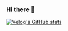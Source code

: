 ### Hi there 👋

[![Velog's GitHub stats](https://velog-readme-stats.vercel.app/api?name=threeplef)](https://velog.io/@threeplef/series/Flutter)
